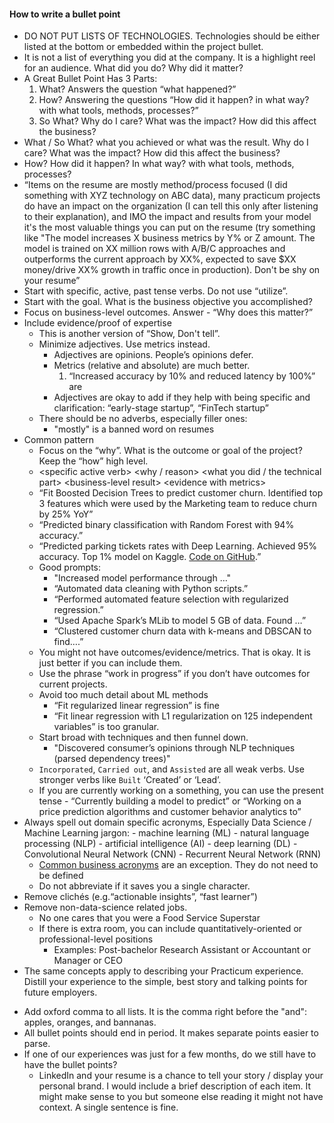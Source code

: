 #### How to write a bullet point 

*   DO NOT PUT LISTS OF TECHNOLOGIES. Technologies should be either listed at the bottom or embedded within the project bullet. 
*   It is not a list of everything you did at the company. It is a highlight reel for an audience. What did you do? Why did it matter?
*   A Great Bullet Point Has 3 Parts:
    1. What? Answers the question “what happened?”
    2. How? Answering the questions “How did it happen? in what way? with what tools, methods, processes?”
    3. So What? Why do I care? What was the impact? How did this affect the business?
*   What / So What? what you achieved or what was the result. Why do I care? What was the impact? How did this affect the business?
*   How? How did it happen? In what way? with what tools, methods, processes?
*   “Items on the resume are mostly method/process focused (I did something with XYZ technology on ABC data), many practicum projects do have an impact on the organization (I can tell this only after listening to their explanation), and IMO the impact and results from your model it's the most valuable things you can put on the resume (try something like "The model increases X business metrics by Y% or Z amount. The model is trained on XX million rows with A/B/C approaches and outperforms the current approach by XX%, expected to save $XX money/drive XX% growth in traffic once in production). Don't be shy on your resume”
*   Start with specific, active, past tense verbs. Do not use “utilize”. 
*   Start with the goal. What is the business objective you accomplished?
*   Focus on business-level outcomes. Answer - “Why does this matter?”
*   Include evidence/proof of expertise
    *   This is another version of  “Show, Don't tell”.
    *   Minimize adjectives. Use metrics instead. 
        *   Adjectives are opinions. People’s opinions defer.
        *   Metrics (relative and absolute) are much better. 
            1. “Increased accuracy by 10% and reduced latency by 100%” are 
        *   Adjectives are okay to add if they help with being specific and clarification: “early-stage startup”, “FinTech startup”
    *   There should be no adverbs, especially filler ones:
        *    "mostly" is a banned word on resumes
*   Common pattern
    *   Focus on the “why”. What is the outcome or goal of the project? Keep the “how” high level.
    *   &lt;specific active verb> &lt;why / reason> &lt;what you did / the technical part> &lt;business-level result> &lt;evidence with metrics>
    *   “Fit Boosted Decision Trees to predict customer churn. Identified top 3 features which were used by the Marketing team to reduce churn by 25% YoY”
    *   “Predicted binary classification with Random Forest with 94% accuracy.”
    *   “Predicted parking tickets rates with Deep Learning. Achieved 95% accuracy. Top 1% model on Kaggle. [Code on GitHub](https://github.com/brianspiering/smart-cards).” 
    *   Good prompts:
        *   "Increased model performance through …"
        *   “Automated data cleaning with Python scripts.” 
        *   “Performed automated feature selection with regularized regression.”
        *   “Used Apache Spark’s MLib to model 5 GB of data. Found …”
        *   “Clustered customer churn data with k-means and DBSCAN to find….”
    *   You might not have outcomes/evidence/metrics. That is okay. It is just better if you can include them.
    *   Use the phrase “work in progress” if you don’t have outcomes for current projects.
    *   Avoid too much detail about ML methods
        *   “Fit regularized linear regression” is fine
        *   “Fit linear regression with L1 regularization on 125 independent variables” is too granular.
    *   Start broad with techniques and then funnel down.
        *   "Discovered consumer’s opinions through NLP techniques (parsed dependency trees)"
    *    `Incorporated`, `Carried out`, and `Assisted` are all weak verbs. Use stronger verbs like `Built` ‘Created’ or ‘Lead’.
    *   If you are currently working on a something, you can use the present tense - “Currently building a model to predict” or “Working on a price prediction algorithms and customer behavior analytics to”
*   Always spell out domain specific acronyms, Especially Data Science / Machine Learning jargon:
        - machine learning (ML)
        - natural language processing (NLP)
        - artificial intelligence (AI)
        - deep learning (DL)
        - Convolutional Neural Network (CNN)
        - Recurrent Neural Network (RNN)
    *   [Common business acronyms](https://www.themuse.com/advice/your-ultimate-cheat-sheet-to-deciphering-the-123-most-common-business-acronyms) are an exception. They do not need to be defined
    *   Do not abbreviate if it saves you a single character.
*   Remove clichés (e.g.“actionable insights”, “fast learner”)
*   Remove non-data-science related jobs.
    *   No one cares that you were a Food Service Superstar
    *   If there is extra room, you can include quantitatively-oriented or professional-level positions
        *   Examples: Post-bachelor Research Assistant or Accountant or Manager or CEO
*   The same concepts apply to describing your Practicum experience. Distill your experience to the simple, best story and talking points for future employers.
- Add oxford comma to all lists. It is the comma right before the "and": apples, oranges, and bannanas.
- All bullet points should end in period. It makes separate points easier to parse.
- If one of our experiences was just for a few months, do we still have to have the bullet points?
    - LinkedIn and your resume is a chance to tell your story / display your personal brand. I would include a brief description of each item. It might make sense to you but someone else reading it might not have context. A single sentence is fine.

